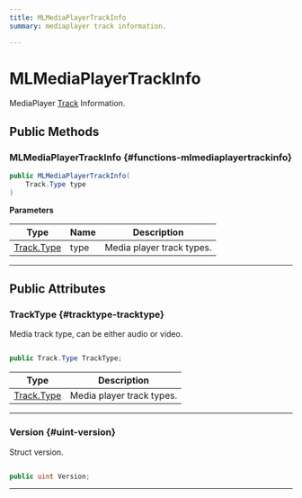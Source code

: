 ```yaml
---
title: MLMediaPlayerTrackInfo
summary: mediaplayer track information. 

---
```


# MLMediaPlayerTrackInfo




MediaPlayer [Track](/unity-api/api/UnityEngine.XR.MagicLeap/MLMedia/Player/Track/UnityEngine.XR.MagicLeap.MLMedia.Player.Track.md) Information.   





## Public Methods

###  MLMediaPlayerTrackInfo {#functions-mlmediaplayertrackinfo}

```csharp
public MLMediaPlayerTrackInfo(
    Track.Type type
)
```


**Parameters**

| Type | Name  | Description  | 
|--|--|--|
| [Track.Type](/unity-api/api/UnityEngine.XR.MagicLeap/MLMedia/Player/Track/UnityEngine.XR.MagicLeap.MLMedia.Player.Track.md#enums-type) |type|Media player track types. |






-----------

## Public Attributes

### TrackType {#tracktype-tracktype}

Media track type, can be either audio or video. 

```csharp

public Track.Type TrackType;

```

| Type | Description  | 
|--|--|
| [Track.Type](/unity-api/api/UnityEngine.XR.MagicLeap/MLMedia/Player/Track/UnityEngine.XR.MagicLeap.MLMedia.Player.Track.md#enums-type) | Media player track types.  |





-----------

### Version {#uint-version}

Struct version. 

```csharp

public uint Version;

```






-----------

